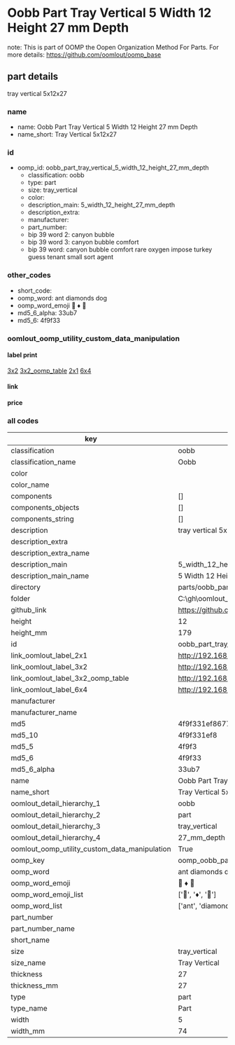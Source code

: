 # Oobb Part Tray Vertical 5 Width 12 Height 27 mm Depth  

note: This is part of OOMP the Oopen Organization Method For Parts. For more details: https://github.com/oomlout/oomp_base

##  part details
  



tray vertical 5x12x27



### name
* name: Oobb Part Tray Vertical 5 Width 12 Height 27 mm Depth
* name_short: Tray Vertical 5x12x27 
### id
* oomp_id: oobb_part_tray_vertical_5_width_12_height_27_mm_depth
  * classification: oobb
  * type: part
  * size: tray_vertical
  * color: 
  * description_main: 5_width_12_height_27_mm_depth
  * description_extra: 
  * manufacturer: 
  * part_number: 
  * bip 39 word 2: canyon bubble
  * bip 39 word 3: canyon bubble comfort
  * bip 39 word: canyon bubble comfort rare oxygen impose turkey guess tenant small sort agent

### other_codes
* short_code: 
* oomp_word: ant diamonds dog
* oomp_word_emoji :ant: :diamonds: :dog:
* md5_6_alpha: 33ub7
* md5_6: 4f9f33






### oomlout_oomp_utility_custom_data_manipulation
#### label print
[3x2](http://192.168.1.245:1112/?label=oomp%2033ub7)
[3x2_oomp_table](http://192.168.1.108:1112/?label=oomp%2033ub7)
[2x1](http://192.168.1.242:1112/?label=oomp%2033ub7)
[6x4](http://192.168.1.55:1112/?label=oomp%2033ub7)    

#### link

                              

#### price







### all codes 
| key | value |  
| --- | --- |  
| classification | oobb |  
| classification_name | Oobb |  
| color |  |  
| color_name |  |  
| components | [] |  
| components_objects | [] |  
| components_string | [] |  
| description | tray vertical 5x12x27 |  
| description_extra |  |  
| description_extra_name |  |  
| description_main | 5_width_12_height_27_mm_depth |  
| description_main_name | 5 Width 12 Height 27 mm Depth |  
| directory | parts/oobb_part_tray_vertical_5_width_12_height_27_mm_depth |  
| folder | C:\gh\oomlout_oobb_version_4_generated_parts\parts\oobb_part_tray_vertical_5_width_12_height_27_mm_depth |  
| github_link | https://github.com/oomlout/oomlout_oomp_part_src/tree/main/parts/oobb_part_tray_vertical_5_width_12_height_27_mm_depth |  
| height | 12 |  
| height_mm | 179 |  
| id | oobb_part_tray_vertical_5_width_12_height_27_mm_depth |  
| link_oomlout_label_2x1 | http://192.168.1.242:1112/?label=oomp%2033ub7 |  
| link_oomlout_label_3x2 | http://192.168.1.245:1112/?label=oomp%2033ub7 |  
| link_oomlout_label_3x2_oomp_table | http://192.168.1.108:1112/?label=oomp%2033ub7 |  
| link_oomlout_label_6x4 | http://192.168.1.55:1112/?label=oomp%2033ub7 |  
| manufacturer |  |  
| manufacturer_name |  |  
| md5 | 4f9f331ef8677d55c7cf2b205c47510e |  
| md5_10 | 4f9f331ef8 |  
| md5_5 | 4f9f3 |  
| md5_6 | 4f9f33 |  
| md5_6_alpha | 33ub7 |  
| name | Oobb Part Tray Vertical 5 Width 12 Height 27 mm Depth |  
| name_short | Tray Vertical 5x12x27  |  
| oomlout_detail_hierarchy_1 | oobb |  
| oomlout_detail_hierarchy_2 | part |  
| oomlout_detail_hierarchy_3 | tray_vertical |  
| oomlout_detail_hierarchy_4 | 27_mm_depth |  
| oomlout_oomp_utility_custom_data_manipulation | True |  
| oomp_key | oomp_oobb_part_tray_vertical_5_width_12_height_27_mm_depth |  
| oomp_word | ant diamonds dog |  
| oomp_word_emoji | :ant: :diamonds: :dog: |  
| oomp_word_emoji_list | [':ant:', ':diamonds:', ':dog:'] |  
| oomp_word_list | ['ant', 'diamonds', 'dog'] |  
| part_number |  |  
| part_number_name |  |  
| short_name |  |  
| size | tray_vertical |  
| size_name | Tray Vertical |  
| thickness | 27 |  
| thickness_mm | 27 |  
| type | part |  
| type_name | Part |  
| width | 5 |  
| width_mm | 74 |  
